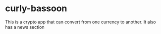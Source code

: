 # curly-bassoon
This is a crypto app that can convert from one currency to another. It also has a news section
